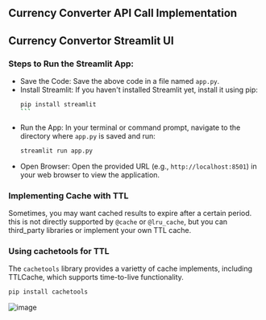 ## Currency Converter API Call Implementation
## Currency Convertor Streamlit UI

### Steps to Run the Streamlit App:
- Save the Code: Save the above code in a file named `app.py`.
- Install Streamlit: If you haven't installed Streamlit yet, install it using pip:
  ```bash
  pip install streamlit
  ‍‍‍‍```
- Run the App: In your terminal or command prompt, navigate to the directory where `app.py` is saved and run:
  ```bash
  streamlit run app.py
  ```
- Open Browser: Open the provided URL (e.g., `http://localhost:8501`) in your web browser to view the application.

### Implementing Cache with TTL
Sometimes, you may want cached results to expire after a certain period. this is not directly supported by `@cache` or `@lru_cache`, but you can third_party libraries or implement your own TTL cache.

### Using cachetools for TTL
The `cachetools` library provides a varietty of cache implements, including TTLCache, which supports time-to-live functionality.
```bash
pip install cachetools
```
![image](https://github.com/user-attachments/assets/01565dd0-d87b-468e-bbc6-6fb77a3275da)

